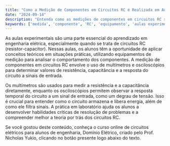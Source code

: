 ```yaml
---
title: "Como a Medição de Componentes em Circuitos RC é Realizada em Aulas Experimentais?"
date: "2024-09-14"
description: "Entenda como as medições de componentes em circuitos RC são realizadas em aulas experimentais de engenharia elétrica."
keywords: ['medida', 'componente', 'RC', 'equipamento', 'aulas experimentais']
---
```


As aulas experimentais são uma parte essencial do aprendizado em engenharia elétrica, especialmente quando se trata de circuitos RC (resistor-capacitor). Nessas aulas, os alunos têm a oportunidade de aplicar conceitos teóricos em situações práticas, utilizando equipamentos de medição para analisar o comportamento dos componentes. A medição de componentes em circuitos RC envolve o uso de multímetros e osciloscópios para determinar valores de resistência, capacitância e a resposta do circuito a sinais de entrada.

Os multímetros são usados para medir a resistência e a capacitância diretamente, enquanto os osciloscópios permitem observar a resposta temporal do circuito a um sinal de entrada, como um degrau de tensão. Isso é crucial para entender como o circuito armazena e libera energia, além de como ele filtra sinais. A prática em laboratório ajuda os alunos a desenvolver habilidades críticas de resolução de problemas e a compreender melhor a teoria por trás dos circuitos RC.

Se você gostou deste conteúdo, conheça o curso online de circuitos elétricos para alunos de engenharia, Domínio Elétrico, criado pelo Prof. Nicholas Yukio, clicando no botão presente logo abaixo do texto.